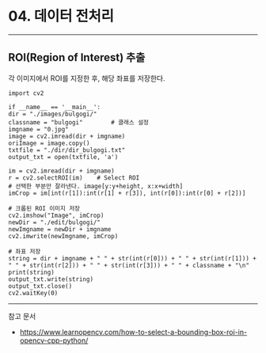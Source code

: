 #  04. 데이터 전처리

----
## ROI(Region of Interest) 추출   
각 이미지에서 ROI를 지정한 후, 해당 좌표를 저장한다.

    import cv2

    if __name__ == '__main__':
    dir = "./images/bulgogi/"
    classname = "bulgogi"        # 클래스 설정
    imgname = "0.jpg"
    image = cv2.imread(dir + imgname)
    oriImage = image.copy()
    txtfile = "./dir/dir_bulgogi.txt"
    output_txt = open(txtfile, 'a')

    im = cv2.imread(dir + imgname)
    r = cv2.selectROI(im)    # Select ROI
    # 선택한 부분만 잘라낸다. image[y:y+height, x:x+width]
    imCrop = im[int(r[1]):int(r[1] + r[3]), int(r[0]):int(r[0] + r[2])]

    # 크롭된 ROI 이미지 저장
    cv2.imshow("Image", imCrop)
    newDir = "./edit/bulgogi/"
    newImgname = newDir + imgname
    cv2.imwrite(newImgname, imCrop)
    
    # 좌표 저장
    string = dir + imgname + " " + str(int(r[0])) + " " + str(int(r[1])) + " " + str(int(r[2])) + " " + str(int(r[3])) + " " + classname + "\n"
    print(string)
    output_txt.write(string)
    output_txt.close()
    cv2.waitKey(0)
  


-----------
참고 문서  

* https://www.learnopencv.com/how-to-select-a-bounding-box-roi-in-opencv-cpp-python/